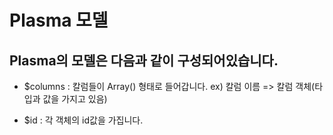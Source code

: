 # Plasma 모델

## Plasma의 모델은 다음과 같이 구성되어있습니다.

- $columns : 칼럼들이 Array() 형태로 들어갑니다. ex) 칼럼 이름 => 칼럼 객체(타입과 값을 가지고 있음)

- $id : 각 객체의 id값을 가집니다.